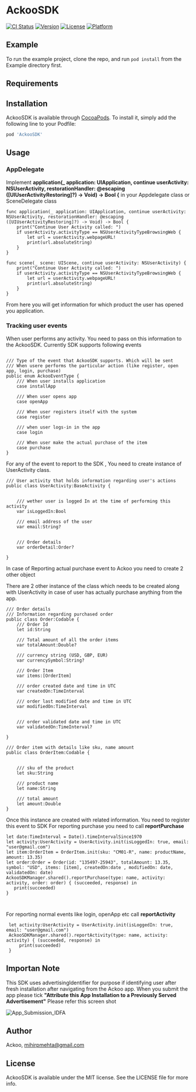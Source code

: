 # AckooSDK

[![CI Status](https://img.shields.io/travis/mihirpmehta/AckooSDK.svg?style=flat)](https://travis-ci.org/mihirpmehta/AckooSDK)
[![Version](https://img.shields.io/cocoapods/v/AckooSDK.svg?style=flat)](https://cocoapods.org/pods/AckooSDK)
[![License](https://img.shields.io/cocoapods/l/AckooSDK.svg?style=flat)](https://cocoapods.org/pods/AckooSDK)
[![Platform](https://img.shields.io/cocoapods/p/AckooSDK.svg?style=flat)](https://cocoapods.org/pods/AckooSDK)

## Example

To run the example project, clone the repo, and run `pod install` from the Example directory first.

## Requirements

## Installation

AckooSDK is available through [CocoaPods](https://cocoapods.org). To install
it, simply add the following line to your Podfile:

```ruby
pod 'AckooSDK'
```

## Usage

### AppDelegate

Implement **application(_ application: UIApplication, continue userActivity: NSUserActivity, restorationHandler: @escaping ([UIUserActivityRestoring]?) -> Void) -> Bool {** in your Appdelegate class or SceneDelegate class

```
func application(_ application: UIApplication, continue userActivity: NSUserActivity, restorationHandler: @escaping ([UIUserActivityRestoring]?) -> Void) -> Bool {
    print("Continue User Activity called: ")
    if userActivity.activityType == NSUserActivityTypeBrowsingWeb {
        let url = userActivity.webpageURL!
        print(url.absoluteString)
    }
}

func scene(_ scene: UIScene, continue userActivity: NSUserActivity) {
    print("Continue User Activity called: ")
    if userActivity.activityType == NSUserActivityTypeBrowsingWeb {
        let url = userActivity.webpageURL!
        print(url.absoluteString)
    }
}

```
From here you will get information for which product the user has opened you application. 

### Tracking user events

When user performs any activity. You need to pass on this information to the AckooSDK. Currently SDK supports following events

```

/// Type of the event that AckooSDK supports. Which will be sent
/// When usere performs the particular action (like register, open app, login, purchase)
public enum AckooEventType {
    /// When user installs application
    case installApp
    
    /// When user opens app
    case openApp
    
    /// When user registers itself with the system
    case register
    
    /// when user logs-in in the app
    case login
    
    /// When user make the actual purchase of the item
    case purchase
}

```
For any of the event to report to the SDK , You need to create instance of UserActivity class. 

```
/// User activity that holds information regarding user's actions
public class UserActivity:BaseActivity {
    
   
    /// wether user is logged In at the time of performing this activity
    var isLoggedIn:Bool
    
    /// email address of the user
    var email:String?
    
    
    /// Order details
    var orderDetail:Order?
    
}

```
In case of Reporting actual purchase event to Ackoo you need to create 2 other object 

There are 2 other instance of the class which needs to be created along with UserActivity in case of user has actually purchase anything from the app.

```
/// Order details
/// Information regarding purchased order
public class Order:Codable {
    /// Order Id
    let id:String
    
    /// Total amount of all the order items
    var totalAmount:Double?
    
    /// currency string (USD, GBP, EUR)
    var currencySymbol:String?
    
    /// Order Item
    var items:[OrderItem]
    
    /// order created date and time in UTC
    var createdOn:TimeInterval
    
    /// order last modified date and time in UTC
    var modifiedOn:TimeInterval
    
    
    /// order validated date and time in UTC
    var validatedOn:TimeInterval?
    
}

/// Order item with details like sku, name amount
public class OrderItem:Codable {
    

    /// sku of the product
    let sku:String
    
    /// product name
    let name:String
    
    /// total amount
    let amount:Double
}

```
Once this instance are created with related information. You need to register this event to SDK
For reporting purchase you need to call **reportPurchase**

```
let date:TimeInterval = Date().timeIntervalSince1970
let activity:UserActivity = UserActivity.init(isLoggedIn: true, email: "user@gmail.com")
let item:OrderItem = OrderItem.init(sku: "CM01-R", name: productName, amount: 13.35)
let order:Order = Order(id: "135497-25943", totalAmount: 13.35, symbol: "USD", items: [item], createdOn:date , modifiedOn: date, validatedOn: date)
AckooSDKManager.shared().reportPurchase(type: name, activity: activity, order: order) { (succeeded, response) in
   print(succeeded)
}

           
```           
For reporting normal events like login, openApp etc call **reportActivity**

```
 let activity:UserActivity = UserActivity.init(isLoggedIn: true, email: "user@gmail.com")
 AckooSDKManager.shared().reportActivity(type: name, activity: activity) { (succeeded, response) in
     print(succeeded)
 }
```

## Importan Note
This SDK uses advertisingIdentifier for purpose if identifying user after fresh installation after navigating from the Ackoo app. When you submit the app please tick **"Attribute this App Installation to a Previously Served Advertisement"** Please refer this screen shot

![App_Submission_IDFA](https://user-images.githubusercontent.com/1177076/85919226-24758a00-b887-11ea-985c-fa2895c10e99.png)


## Author

Ackoo, mihirpmehta@gmail.com

## License

AckooSDK is available under the MIT license. See the LICENSE file for more info.
